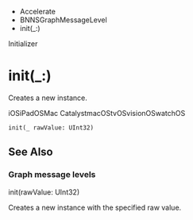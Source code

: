

- Accelerate
- BNNSGraphMessageLevel
-  init(\_:) 

Initializer

# init(\_:)

Creates a new instance.

iOSiPadOSMac CatalystmacOStvOSvisionOSwatchOS

``` source
init(_ rawValue: UInt32)
```

## See Also

### Graph message levels

init(rawValue: UInt32)

Creates a new instance with the specified raw value.

